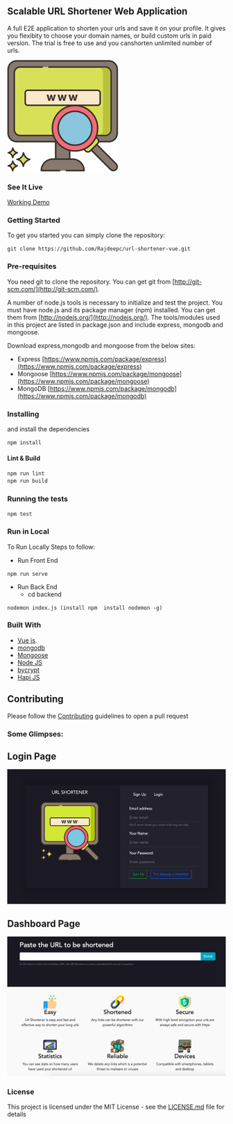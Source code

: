 ## Scalable URL Shortener Web Application

A full E2E application to shorten your urls and save it on your profile. It gives you flexibity to choose your domain names, or build custom urls in paid version. The trial is free to use and you canshorten unlimited number of urls.

![URL Shortener](./github/registration.png)

### See It Live
[Working Demo](https://razorurl.herokuapp.com/)

### Getting Started
To get you started you can simply clone the repository:

```
git clone https://github.com/Rajdeepc/url-shortener-vue.git
```

### Pre-requisites
You need git to clone the repository. You can get git from
[http://git-scm.com/](http://git-scm.com/).

A number of node.js tools is necessary to initialize and test the project. You must have node.js and its package manager (npm) installed. You can get them from  [http://nodejs.org/](http://nodejs.org/). The tools/modules used in this project are listed in package.json and include express, mongodb and mongoose.

Download express,mongodb and mongoose from the below sites:
 - Express [https://www.npmjs.com/package/express](https://www.npmjs.com/package/express)
 - Mongoose [https://www.npmjs.com/package/mongoose](https://www.npmjs.com/package/mongoose)
 - MongoDB [https://www.npmjs.com/package/mongodb](https://www.npmjs.com/package/mongodb)

### Installing

and install the dependencies
```
npm install
```

#### Lint & Build

```sh
npm run lint
npm run build
```

### Running the tests
```
npm test
```

### Run in Local

To Run Locally Steps to follow:

* Run Front End
```
npm run serve
```

* Run Back End
    - cd backend
```
nodemon index.js (install npm  install nodemon -g)
```

### Built With

* [Vue js](https://github.com/facebook/vue/).
* [mongodb](https://github.com/mongodb/mongo)
* [Mongoose](https://github.com/Automattic/mongoose)
* [Node JS](https://nodejs.org/en/)
* [bycrypt](https://github.com/kelektiv/node.bcrypt.js/)
* [Hapi JS](https://github.com/hapijs/hapi)


## Contributing

Please follow the [Contributing](./github/CONTRIBUTING.md) guidelines to open a pull request

### Some Glimpses:

## Login Page
![Home Page](./github/loginurlpng.png)

## Dashboard Page
![Dashboard Page](./github/urldash.png)



### License

This project is licensed under the MIT License - see the [LICENSE.md](./github/LICENSE.md) file for details

